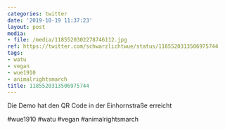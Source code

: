 ```yaml
---
categories: twitter
date: '2019-10-19 11:37:23'
layout: post
media:
- file: /media/1185520302278746112.jpg
ref: https://twitter.com/schwarzlichtwue/status/1185520313506975744
tags:
- watu
- vegan
- wue1910
- animalrightsmarch
title: 1185520313506975744
---
```

Die Demo hat den QR Code in der Einhornstraße erreicht

#wue1910 #watu #vegan #animalrightsmarch  